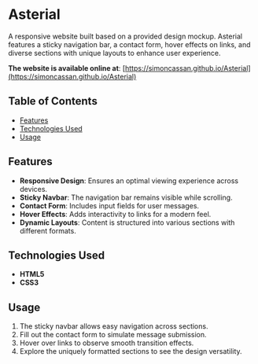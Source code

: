 # Asterial

A responsive website built based on a provided design mockup. Asterial features a sticky navigation bar, a contact form, hover effects on links, and diverse sections with unique layouts to enhance user experience.

**The website is available online at**: [https://simoncassan.github.io/Asterial](https://simoncassan.github.io/Asterial)

## Table of Contents

- [Features](#features)
- [Technologies Used](#technologies-used)
- [Usage](#usage)

## Features

- **Responsive Design**: Ensures an optimal viewing experience across devices.
- **Sticky Navbar**: The navigation bar remains visible while scrolling.
- **Contact Form**: Includes input fields for user messages.
- **Hover Effects**: Adds interactivity to links for a modern feel.
- **Dynamic Layouts**: Content is structured into various sections with different formats.

## Technologies Used

- **HTML5**
- **CSS3**

## Usage
1. The sticky navbar allows easy navigation across sections.
2. Fill out the contact form to simulate message submission.
3. Hover over links to observe smooth transition effects.
4. Explore the uniquely formatted sections to see the design versatility.
